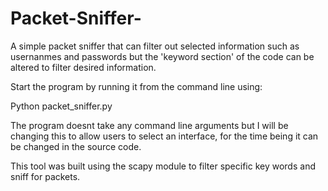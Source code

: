 # Packet-Sniffer-
 A simple packet sniffer that can filter out selected information such as usernanmes and passwords but the 'keyword section' of the code can be altered to filter desired information. 
 
 Start the program by running it from the command line using:
 
Python packet_sniffer.py

The program doesnt take any command line arguments but I will be changing this to allow users to select an interface, for the time being it can be changed in the source code. 
 
 This tool was built using the scapy module to filter specific key words and sniff for packets. 
